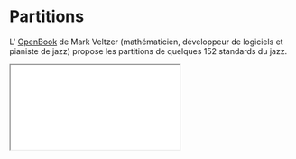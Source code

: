 # Partitions

L' [OpenBook](https://github.com/veltzer/openbook) de Mark Veltzer (mathématicien, développeur de logiciels et pianiste de jazz) propose les partitions de quelques 152 standards du jazz.

<iframe
  src="../assets/pdf/openbook.pdf"
  allowfullscreen
></iframe>
